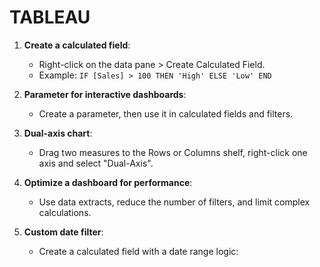 # TABLEAU

1. **Create a calculated field**:

   * Right-click on the data pane > Create Calculated Field.
   * Example: `IF [Sales] > 100 THEN 'High' ELSE 'Low' END`
2. **Parameter for interactive dashboards**:

   * Create a parameter, then use it in calculated fields and filters.
3. **Dual-axis chart**:

   * Drag two measures to the Rows or Columns shelf, right-click one axis and select "Dual-Axis".
4. **Optimize a dashboard for performance**:

   * Use data extracts, reduce the number of filters, and limit complex calculations.
5. **Custom date filter**:

   * Create a calculated field with a date range logic: